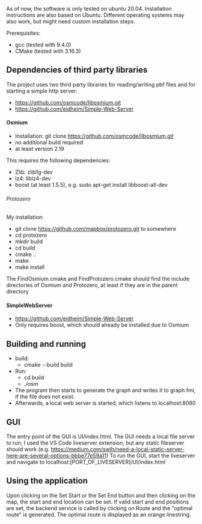 As of now, the software is only tested on ubuntu 20.04. Installation instructions are also based on Ubuntu. Different operating systems may also work, but might need custom installation steps.

Prerequisites: 
- gcc (tested with 9.4.0)
- CMake (tested with 3.16.3)

## Dependencies of third party libraries
The project uses two third party libraries for reading/writing pbf files and for starting a simple http server:
- https://github.com/osmcode/libosmium.git
- https://github.com/eidheim/Simple-Web-Server

#### Osmium
- Installation: git clone https://github.com/osmcode/libosmium.git 
- no additional build required
- at least version 2.19

This requires the following dependencies: 
- Zlib: zlib1g-dev
- lz4: liblz4-dev
- boost (at least 1.5.5), e.g. sudo apt-get install libboost-all-dev
###### Protozero
My installation: 
- git clone https://github.com/mapbox/protozero.git to somewhere
- cd protozero
- mkdir build
- cd build
- cmake ..
- make
- make install

The FindOsmium.cmake and FindProtozero.cmake should find the include directories of Osmium and Protozero, at least if they are in the parent directory

#### SimpleWebServer
- https://github.com/eidheim/Simple-Web-Server
- Only requires boost, which should already be installed due to Osmium

## Building and running
- build: 
  - cmake --build build
- Run: 
  - cd build
  - ./osm
- The program then starts to generate the graph and writes it to graph.fmi, if the file does not exist.
- Afterwards, a local web server is started, which listens to localhost:8080

## GUI
The entry point of the GUI is UI/index.html. 
The GUI needs a local file server to run; I used the VS Code liveserver extension, but any static fileserver should work (e.g. https://medium.com/swlh/need-a-local-static-server-here-are-several-options-bbbe77e59a11)
To run the GUI, start the liveserver and navigate to localhost:[PORT_OF_LIVESERVER]/UI/index.html

## Using the application
Upon clicking on the Set Start or the Set End button and then clicking on the map, the start and end location can be set.
If valid start and end positions are set, the backend service is called by clicking on Route and the "optimal route" is generated. 
The optimal route is displayed as an orange linestring.